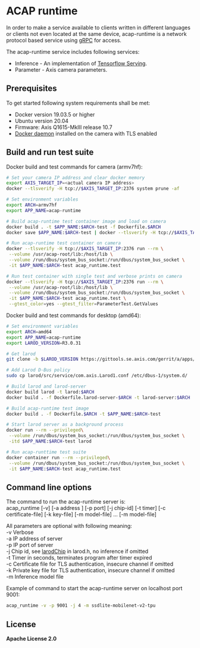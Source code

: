 # ACAP runtime
In order to make a service available to clients written in different languages or clients not even located at the same device, acap-runtime is a network protocol based service using [gRPC](https://grpc.io/) for access.

The acap-runtime service includes following services:
- Inference - An implementation of [Tensorflow Serving](https://github.com/tensorflow/serving/tree/master/tensorflow_serving/apis).
- Parameter - Axis camera parameters.

## Prerequisites
To get started following system requirements shall be met:
* Docker version 19.03.5 or higher
* Ubuntu version 20.04
* Firmware: Axis Q1615-MkIII release 10.7
* [Docker daemon](https://github.com/AxisCommunications/docker-acap) installed on the camera with TLS enabled

## Build and run test suite
Docker build and test commands for camera (armv7hf):
```sh
# Set your camera IP address and clear docker memory
export AXIS_TARGET_IP=<actual camera IP address>
docker --tlsverify -H tcp://$AXIS_TARGET_IP:2376 system prune -af

# Set environment variables
export ARCH=armv7hf
export APP_NAME=acap-runtime

# Build acap-runtime test container image and load on camera
docker build . -t $APP_NAME:$ARCH-test -f Dockerfile.$ARCH
docker save $APP_NAME:$ARCH-test | docker --tlsverify -H tcp://$AXIS_TARGET_IP:2376 load

# Run acap-runtime test container on camera
docker --tlsverify -H tcp://$AXIS_TARGET_IP:2376 run --rm \
 --volume /usr/acap-root/lib:/host/lib \
 --volume /run/dbus/system_bus_socket:/run/dbus/system_bus_socket \
 -it $APP_NAME:$ARCH-test acap_runtime.test

# Run test container with single test and verbose prints on camera
docker --tlsverify -H tcp://$AXIS_TARGET_IP:2376 run --rm \
 --volume /usr/acap-root/lib:/host/lib \
 --volume /run/dbus/system_bus_socket:/run/dbus/system_bus_socket \
 -it $APP_NAME:$ARCH-test acap_runtime.test \
 --gtest_color=yes --gtest_filter=ParameterTest.GetValues
```

Docker build and test commands for desktop (amd64):
```sh
# Set environment variables
export ARCH=amd64
export APP_NAME=acap-runtime
export LAROD_VERSION=R3.0.31

# Get larod
git clone -b $LAROD_VERSION https://gittools.se.axis.com/gerrit/a/apps/larod

# Add Larod D-Bus policy
sudo cp larod/src/service/com.axis.Larod1.conf /etc/dbus-1/system.d/

# Build larod and larod-server
docker build larod -t larod:$ARCH
docker build . -f Dockerfile.larod-server-$ARCH -t larod-server:$ARCH

# Build acap-runtime test image
docker build . -f Dockerfile.$ARCH -t $APP_NAME:$ARCH-test

# Start larod server as a background process
docker run --rm --privileged\
 --volume /run/dbus/system_bus_socket:/run/dbus/system_bus_socket \
 -itd $APP_NAME:$ARCH-test larod

# Run acap-runttime test suite
docker container run --rm --privileged\
 --volume /run/dbus/system_bus_socket:/run/dbus/system_bus_socket \
 -it $APP_NAME:$ARCH-test acap_runtime.test
```

## Command line options
The command to run the acap-runtime server is:\
acap_runtime [-v] [-a address ] [-p port] [-j chip-id]  [-t timer] [-c certificate-file] [-k key-file] [-m model-file] ... [-m model-file]

All parameters are optional with following meaning:\
  -v    Verbose\
  -a    IP address of server\
  -p    IP port of server\
  -j    Chip id, see [larodChip](https://www.axis.com/techsup/developer_doc/acap3/3.2/api/larod/html/larod_8h.html#a5d61d65903803a3c587e5830de34df24) in larod.h, no inference if omitted\
  -t    Timer in seconds, terminates program after timer expired\
  -c    Certificate file for TLS authentication, insecure channel if omitted\
  -k    Private key file for TLS authentication, insecure channel if omitted\
  -m    Inference model file

Example of command to start the acap-runtime server on localhost port 9001:
```sh
acap_runtime -v -p 9001 -j 4 -m ssdlite-mobilenet-v2-tpu
```

## License
**Apache License 2.0**